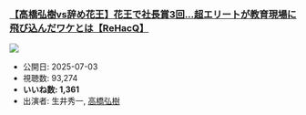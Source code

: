 ### [【高橋弘樹vs辞め花王】花王で社長賞3回...超エリートが教育現場に飛び込んだワケとは【ReHacQ】](https://www.youtube.com/watch?v=CKorEyzN4dY)
[![](https://img.youtube.com/vi/CKorEyzN4dY/sddefault.jpg)](https://www.youtube.com/watch?v=CKorEyzN4dY)
-   公開日: 2025-07-03
-   視聴数: 93,274
-   **いいね数: 1,361**
-   出演者: 生井秀一, [高橋弘樹](/rehacq_fan/people/高橋弘樹 "wikilink")

